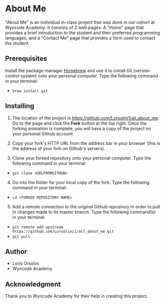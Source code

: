 # About Me

"About Me" is an individual in-class project that was done in our cohort at Wyncode Academy. It consists of 2 web pages: A "Home" page that provides a brief introduction to the student and their preferred programming languages, and a "Contact Me" page that provides a form used to contact the student.

## Prerequisites

Install the package manager [Homebrew](https://brew.sh/) and use it to install Git (version control system) onto your personal computer. Type the following command in your terminal:
* ```brew install git```

## Installing

 1. The location of the project is https://github.com/Lorsolini1/all_about_me. Go to the page and click the **Fork** button at the top right. Once the forking animation is complete, you will have a copy of the project on your personal Github account.

 2. Copy your fork's HTTP URL from the address bar in your browser (this is the address of your fork on Github's servers).

 3. Clone your forked repository onto your personal computer. Type the following command in your terminal:
 * ```git clone <URLFROMGITHUB>```

 4. Go into the folder for your local copy of the fork. Type the following command in your terminal:
 * ```cd <FORKED REPOSITORY NAME>```

 5. Add a remote connection to the original Github repository in order to pull in changes made to its master branch. Type the following command(s) in your terminal:
 * ```git remote add upstream https://github.com/Lorsolini1/all_about_me.git```
 * ```git pull```

## Author

* Loris Orsolini
* Wyncode Academy

## Acknowledgment

Thank you to Wyncode Academy for their help in creating this project.

